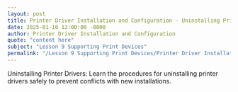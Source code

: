 ```yaml
---
layout: post
title: Printer Driver Installation and Configuration - Uninstalling Printer Drivers
date: 2025-01-10 12:00:00 -0000
author: Printer Driver Installation and Configuration
quote: "content here"
subject: "Lesson 9 Supporting Print Devices"
permalink: "/Lesson 9 Supporting Print Devices/Printer Driver Installation and Configuration/Printer Driver Installation and Configuration - Uninstalling Printer Drivers"
---
```


Uninstalling Printer Drivers: Learn the procedures for uninstalling printer drivers safely to prevent conflicts with new installations.
